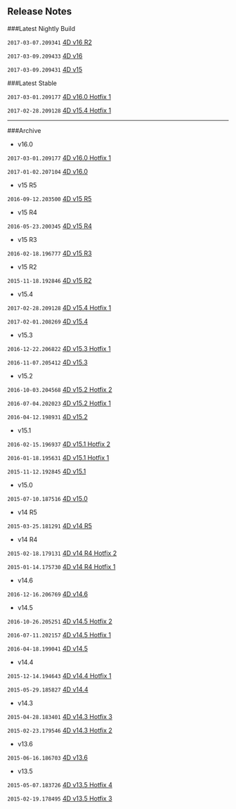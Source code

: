 Release Notes
-------------

###Latest Nightly Build

``2017-03-07.209341`` [4D v16 R2](https://github.com/4D-JP/release-notes/blob/master/v16/r2/README.md)

``2017-03-09.209433`` [4D v16](https://github.com/4D-JP/release-notes/blob/master/v16/16.0/hf2/README.md)

``2017-03-09.209431`` [4D v15](https://github.com/4D-JP/release-notes/tree/master/v15/15.4/hf2/README.md)

###Latest Stable

``2017-03-01.209177`` [4D v16.0 Hotfix 1](https://github.com/4D-JP/release-notes/blob/master/v16/16.0/hf1/README.md)

``2017-02-28.209128`` [4D v15.4 Hotfix 1](https://github.com/4D-JP/release-notes/tree/master/v15/15.4/hf1/README.md)

---

###Archive

* v16.0
 
```2017-03-01.209177``` [4D v16.0 Hotfix 1](https://github.com/4D-JP/release-notes/blob/master/v16/16.0/hf1/README.md)

```2017-01-02.207104``` [4D v16.0](https://github.com/4D-JP/release-notes/blob/master/v16/16.0/README.md) 

* v15 R5

```2016-09-12.203500``` [4D v15 R5](https://github.com/4D-JP/release-notes/blob/master/v15/r5/README.md)

* v15 R4

```2016-05-23.200345``` [4D v15 R4](https://github.com/4D-JP/release-notes/blob/master/v15/r4/README.md)

* v15 R3

```2016-02-18.196777``` [4D v15 R3](https://github.com/4D-JP/release-notes/blob/master/v15/r3/README.md) 

* v15 R2

```2015-11-18.192846``` [4D v15 R2](https://github.com/4D-JP/release-notes/blob/master/v15/r2/README.md) 

* v15.4


```2017-02-28.209128``` [4D v15.4 Hotfix 1](https://github.com/4D-JP/release-notes/tree/master/v15/15.4/hf1/README.md)

```2017-02-01.208269``` [4D v15.4](https://github.com/4D-JP/release-notes/blob/master/v15/15.4/README.md)

* v15.3

```2016-12-22.206822``` [4D v15.3 Hotfix 1](https://github.com/4D-JP/release-notes/tree/master/v15/15.3/hf1/README.md)

```2016-11-07.205412``` [4D v15.3](https://github.com/4D-JP/release-notes/blob/master/v15/15.3/README.md)

* v15.2

```2016-10-03.204568``` [4D v15.2 Hotfix 2](https://github.com/4D-JP/release-notes/tree/master/v15/15.2/hf2/README.md)

```2016-07-04.202023``` [4D v15.2 Hotfix 1](https://github.com/4D-JP/release-notes/tree/master/v15/15.2/hf1/README.md)

```2016-04-12.198931``` [4D v15.2](https://github.com/4D-JP/release-notes/blob/master/v15/15.2/README.md)

* v15.1

```2016-02-15.196937``` [4D v15.1 Hotfix 2](https://github.com/4D-JP/release-notes/blob/master/v15/15.1/hf2/README.md)

```2016-01-18.195631``` [4D v15.1 Hotfix 1](https://github.com/4D-JP/release-notes/blob/master/v15/15.1/hf1/README.md)
 
```2015-11-12.192845``` [4D v15.1](https://github.com/4D-JP/release-notes/blob/master/v15/15.1/README.md)

* v15.0
 
```2015-07-10.187516``` [4D v15.0](https://github.com/4D-JP/release-notes/blob/master/v15/15.0/README.md) 

* v14 R5

```2015-03-25.181291``` [4D v14 R5](https://github.com/4D-JP/release-notes/blob/master/v14/r5/README.md) 

* v14 R4

```2015-02-18.179131``` [4D v14 R4 Hotfix 2](https://github.com/4D-JP/release-notes/blob/master/v14/r4/hf2/README.md) 

```2015-01-14.175730``` [4D v14 R4 Hotfix 1](https://github.com/4D-JP/release-notes/blob/master/v14/r4/hf1/README.md) 

* v14.6

```2016-12-16.206769``` [4D v14.6](https://github.com/4D-JP/release-notes/blob/master/v14/14.6/README.md) 

* v14.5

```2016-10-26.205251``` [4D v14.5 Hotfix 2](https://github.com/4D-JP/release-notes/blob/master/v14/14.5/hf2/README.md) 

```2016-07-11.202157``` [4D v14.5 Hotfix 1](https://github.com/4D-JP/release-notes/blob/master/v14/14.5/hf1/README.md) 

```2016-04-18.199041``` [4D v14.5](https://github.com/4D-JP/release-notes/blob/master/v14/14.5/README.md) 

* v14.4

```2015-12-14.194643``` [4D v14.4 Hotfix 1](https://github.com/4D-JP/release-notes/blob/master/v14/14.4/hf1/README.md) 
 
```2015-05-29.185827``` [4D v14.4](https://github.com/4D-JP/release-notes/blob/master/v14/14.4/README.md) 

* v14.3

```2015-04-28.183401``` [4D v14.3 Hotfix 3](https://github.com/4D-JP/release-notes/blob/master/v14/14.3/hf3/README.md) 

```2015-02-23.179546``` [4D v14.3 Hotfix 2](https://github.com/4D-JP/release-notes/blob/master/v14/14.3/hf2/README.md) 

* v13.6

```2015-06-16.186703``` [4D v13.6](https://github.com/4D-JP/release-notes/blob/master/v13/13.6/README.md) 

* v13.5

```2015-05-07.183726``` [4D v13.5 Hotfix 4](https://github.com/4D-JP/release-notes/blob/master/v13/13.5/hf4/README.md) 

```2015-02-19.178495``` [4D v13.5 Hotfix 3](https://github.com/4D-JP/release-notes/blob/master/v13/13.5/hf3/README.md) 
